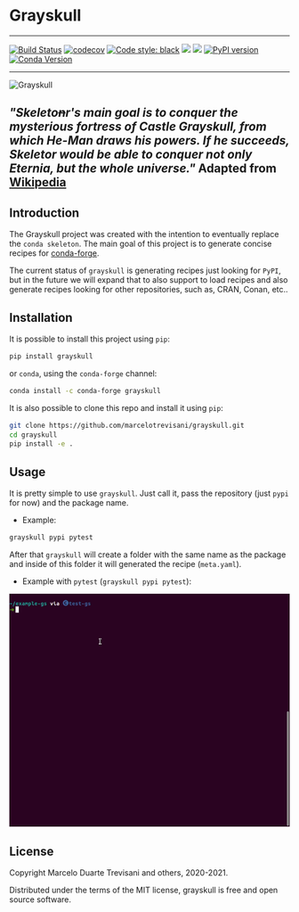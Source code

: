# Grayskull
-------------
[![Build Status](https://dev.azure.com/marceloduartetrevisani/Grayskull/_apis/build/status/Tests?branchName=master)](https://dev.azure.com/marceloduartetrevisani/Grayskull/_build/latest?definitionId=4&branchName=master) [![codecov](https://codecov.io/gh/marcelotrevisani/grayskull/branch/master/graph/badge.svg)](https://codecov.io/gh/marcelotrevisani/grayskull) [![Code style: black](https://img.shields.io/badge/code%20style-black-000000.svg)](https://github.com/psf/black) ![](https://img.shields.io/badge/python-3.7+-blue.svg) ![](https://img.shields.io/github/license/marcelotrevisani/grayskull.svg) [![PyPI version](https://badge.fury.io/py/grayskull.svg)](https://badge.fury.io/py/grayskull) [![Conda Version](https://img.shields.io/conda/vn/conda-forge/grayskull.svg)](https://anaconda.org/conda-forge/grayskull)

-------------

![Grayskull](https://comicvine1.cbsistatic.com/uploads/original/4/49448/2661756-castle_grayskull.jpg)

*"Skeleto~~n~~r's main goal is to conquer the mysterious fortress of Castle Grayskull, from which He-Man draws his powers. If he succeeds, Skeletor would be able to conquer not only Eternia, but the whole universe."* Adapted from [Wikipedia](https://en.wikipedia.org/wiki/Skeletor)
-------------
## Introduction

The Grayskull project was created with the intention to eventually replace the
`conda skeleton`. The main goal of this project is to generate concise recipes
 for [conda-forge](https://conda-forge.org/).

The current status of ``grayskull`` is generating recipes just looking for ``PyPI``,
 but in the future we will expand that to also support to load recipes and also
 generate recipes looking for other repositories, such as, CRAN, Conan, etc..

## Installation

It is possible to install this project using `pip`:
```bash
pip install grayskull
```

or `conda`, using the ``conda-forge`` channel:
```bash
conda install -c conda-forge grayskull
```

It is also possible to clone this repo and install it using `pip`:
```bash
git clone https://github.com/marcelotrevisani/grayskull.git
cd grayskull
pip install -e .
```

## Usage

It is pretty simple to use `grayskull`. Just call it, pass the repository
 (just `pypi` for now) and the package name.

* Example:
```bash
grayskull pypi pytest
```

After that `grayskull` will create a folder with the same name as the package
and inside of this folder it will generated the recipe (`meta.yaml`).

* Example with `pytest` (`grayskull pypi pytest`):

![Grayskull CLI](docs/images/cli_example_grayskull.gif)


## License
Copyright Marcelo Duarte Trevisani and others, 2020-2021.

Distributed under the terms of the MIT license, grayskull is free and open source software.
